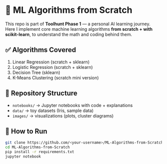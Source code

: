 # 📘 ML Algorithms from Scratch  

This repo is part of **Toolhunt Phase 1** — a personal AI learning journey.  
Here I implement core machine learning algorithms **from scratch + with scikit-learn**, to understand the math and coding behind them.  

## ✅ Algorithms Covered  
1. Linear Regression (scratch + sklearn)  
2. Logistic Regression (scratch + sklearn)  
3. Decision Tree (sklearn)  
4. K-Means Clustering (scratch mini version)  

## 📂 Repository Structure  
- `notebooks/` → Jupyter notebooks with code + explanations  
- `data/` → toy datasets (Iris, sample data)  
- `images/` → visualizations (plots, cluster diagrams)  

## 🚀 How to Run  
```bash
git clone https://github.com/<your-username>/ML-Algorithms-from-Scratch.git
cd ML-Algorithms-from-Scratch
pip install -r requirements.txt
jupyter notebook
